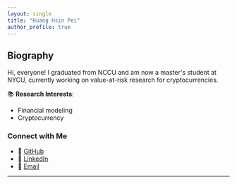 ```yaml
---
layout: single
title: "Huang Hsin Pei"
author_profile: true
---
```


## Biography

Hi, everyone!
I graduated from NCCU and am now a master's student at NYCU, currently working on value-at-risk research for cryptocurrencies.


📚 **Research Interests**:
- Financial modeling
- Cryptocurrency

### **Connect with Me**
- 🔗 [GitHub](https://github.com/hsin456)
- 🔗 [LinkedIn](https://www.linkedin.com/in/hsin456)
- 📧 [Email](mailto:wendy900513@gmail.com)

---
